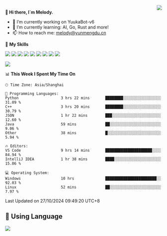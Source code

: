 <a href="#">
  <img align="right" src="https://github-readme-stats.vercel.app/api?username=melodyyuuka&count_private=true&show_icons=true" />
</a>

**👋 Hi there, I`m Melody.**

- 🔭 I’m currently working on YuukaBot-v6
- 🌱 I’m currently learning: AI, Go, Rust and more!
- 📫 How to reach me: melody@yunmengdu.cn

🌟 **My Skills** 

![](https://img.shields.io/badge/-Python-3e74a2?style=flat-square&logo=Python&logoColor=fff)
![](https://img.shields.io/badge/-Java-007396?style=flat-square&logo=OpenJDK&logoColor=fff)
![](https://img.shields.io/badge/-Node.js-339933?style=flat-square&logo=Node.js&logoColor=fff)
![](https://img.shields.io/badge/-Git-f05032?style=flat-square&logo=git&logoColor=fff)
![](https://img.shields.io/badge/-PostgreSQL-4169e1?style=flat-square&logo=PostgreSQL&logoColor=fff)
![](https://img.shields.io/badge/-Rust-000000?style=flat-square&logo=rust&logoColor=fff)
![](https://img.shields.io/badge/-VSCode-007acc?style=flat-square&logo=Visual-Studio-Code&logoColor=fff)
![](https://img.shields.io/badge/-FastAPI-009688?style=flat-square&logo=FastAPI&logoColor=fff)
![](https://img.shields.io/badge/-Linux-000000?style=flat-square&logo=Linux&logoColor=fff)


![](https://wakatime.com/badge/user/fa6dc0e2-47c5-4d2d-ae45-69fec6f2122c.svg)

<!--START_SECTION:waka-->
📊 **This Week I Spent My Time On** 

```text
🕑︎ Time Zone: Asia/Shanghai

💬 Programming Languages: 
Python                   3 hrs 22 mins       ████████░░░░░░░░░░░░░░░░░   31.09 % 
C++                      3 hrs 20 mins       ████████░░░░░░░░░░░░░░░░░   30.79 % 
JSON                     1 hr 22 mins        ███░░░░░░░░░░░░░░░░░░░░░░   12.60 % 
Java                     59 mins             ██░░░░░░░░░░░░░░░░░░░░░░░    9.06 % 
Other                    38 mins             █░░░░░░░░░░░░░░░░░░░░░░░░    5.94 % 

🔥 Editors: 
VS Code                  9 hrs 14 mins       █████████████████████░░░░   84.94 % 
IntelliJ IDEA            1 hr 38 mins        ████░░░░░░░░░░░░░░░░░░░░░   15.06 % 

💻 Operating System: 
Windows                  10 hrs              ███████████████████████░░   92.03 % 
Linux                    52 mins             ██░░░░░░░░░░░░░░░░░░░░░░░    7.97 % 
```


 Last Updated on 27/10/2024 09:49:20 UTC+8
<!--END_SECTION:waka-->

## 🥰 **Using Language**

![](https://github-readme-stats.vercel.app/api/wakatime?username=MelodyYuyuko&layout=compact&hide_border=true)
